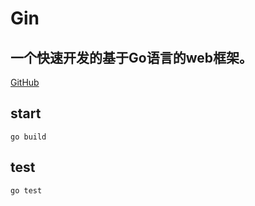 # Gin
## 一个快速开发的基于Go语言的web框架。
[GitHub](https://github.com/gin-gonic/gin)
## start 
<code>go build</code>
## test
<code>go test</code>
